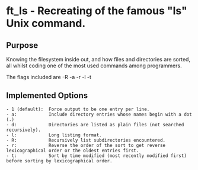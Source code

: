 # ft_ls - Recreating of the famous "ls" Unix command. 

## Purpose
Knowing the filesystem inside out, and how files and directories are sorted, all whilst coding one of the most used commands among programmers.

The flags included are -R -a -r -l -t
## Implemented Options

    - 1 (default):  Force output to be one entry per line.
    - a:            Include directory entries whose names begin with a dot (.)
    - d:            Directories are listed as plain files (not searched recursively).
    - l:            Long listing format.
    - R:            Recursively list subdirectories encountered.
    - r:            Reverse the order of the sort to get reverse lexicographical order or the oldest entries first.
    - t:            Sort by time modified (most recently modified first) before sorting by lexicographical order.
